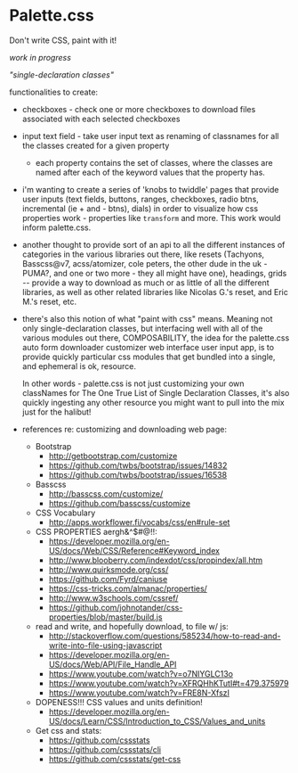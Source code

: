 # Palette.css

Don't write CSS, paint with it!

*work in progress*

*"single-declaration classes"*

functionalities to create:
- checkboxes - check one or more checkboxes to download files associated with each selected checkboxes
- input text field - take user input text as renaming of classnames for all the classes created for a given property
  - each property contains the set of classes, where the classes are named after each of the keyword values that the property has.

- i'm wanting to create a series of 'knobs to twiddle' pages that provide user inputs (text fields, buttons, ranges, checkboxes, radio btns, incremental (ie + and - btns), dials) in order to visualize how css properties work - properties like `transform` and more. This work would inform palette.css.

- another thought to provide sort of an api to all the different instances of categories in the various libraries out there, like resets (Tachyons, Basscss@v7, acss/atomizer, cole peters, the other dude in the uk - PUMA?, and one or two more - they all might have one), headings, grids -- provide a way to download as much or as little of all the different libraries, as well as other related libraries like Nicolas G.'s reset, and Eric M.'s reset, etc.

- there's also this notion of what "paint with css" means. Meaning not only single-declaration classes, but interfacing well with all of the various modules out there, COMPOSABILITY, the idea for the palette.css auto form downloader customizer web interface user input app, is to provide quickly particular css modules that get bundled into a single, and ephemeral is ok, resource.

  In other words - palette.css is not just customizing your own classNames for The One True List of Single Declaration Classes, it's also quickly ingesting any other resource you might want to pull into the mix just for the halibut!

- references re: customizing and downloading web page:
  - Bootstrap
    - http://getbootstrap.com/customize
    - https://github.com/twbs/bootstrap/issues/14832
    - https://github.com/twbs/bootstrap/issues/16538
  - Basscss
    - http://basscss.com/customize/
    - https://github.com/basscss/customize
  - CSS Vocabulary
    - http://apps.workflower.fi/vocabs/css/en#rule-set
  - CSS PROPERTIES aergh&^$#@!!:
    - https://developer.mozilla.org/en-US/docs/Web/CSS/Reference#Keyword_index
    - http://www.blooberry.com/indexdot/css/propindex/all.htm
    - http://www.quirksmode.org/css/
    - https://github.com/Fyrd/caniuse
    - https://css-tricks.com/almanac/properties/
    - http://www.w3schools.com/cssref/
    - https://github.com/johnotander/css-properties/blob/master/build.js
  - read and write, and hopefully download, to file w/ js:
    - http://stackoverflow.com/questions/585234/how-to-read-and-write-into-file-using-javascript
    - https://developer.mozilla.org/en-US/docs/Web/API/File_Handle_API
    - https://www.youtube.com/watch?v=o7NIYGLC13o
    - https://www.youtube.com/watch?v=XFRQHhKTutI#t=479.375979
    - https://www.youtube.com/watch?v=FRE8N-XfszI
  - DOPENESS!!! CSS values and units definition!
    - https://developer.mozilla.org/en-US/docs/Learn/CSS/Introduction_to_CSS/Values_and_units
  - Get css and stats:
    - https://github.com/cssstats
    - https://github.com/cssstats/cli
    - https://github.com/cssstats/get-css
